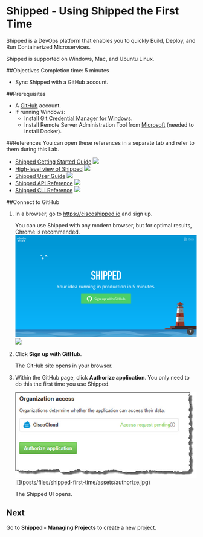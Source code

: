 # Shipped - Using Shipped the First Time
Shipped is a DevOps platform that enables you to quickly Build, Deploy, and Run Containerized Microservices.

Shipped is supported on Windows, Mac, and Ubuntu Linux.


##Objectives
Completion time: 5 minutes

- Sync Shipped with a GitHub account.


##Prerequisites

- A <a href="http://github.com" target="_blank">GitHub</a> account.
- If running Windows:
	-  Install <a href="https://github.com/Microsoft/Git-Credential-Manager-for-Windows/releases"  target="_blank">Git Credential Manager for Windows</a>.
	-  Install Remote Server Administration Tool from <a href="http://www.microsoft.com" target="_blank">Microsoft</a> (needed to install Docker).





##References
You can open these references in a separate tab and refer to them during this Lab.


- <a href="#" target="_blank">Shipped Getting Started Guide</a>  ![](posts/files/shipped-first-time/assets/icon-open-link.jpg)
- <a href="https://cisco.jiveon.com/docs/DOC-811787" target="_blank">High-level view of Shipped</a>  ![](posts/files/shipped-first-time/assets/icon-open-link.jpg)
- <a href="#" target="_blank">Shipped User Guide</a>  ![](posts/files/shipped-first-time/assets/icon-open-link.jpg)
- <a href="#" target="_blank">Shipped API Reference</a>  ![](posts/files/shipped-first-time/assets/icon-open-link.jpg)
- <a href="#" target="_blank">Shipped CLI Reference</a>  ![](posts/files/shipped-first-time/assets/icon-open-link.jpg)


##Connect to GitHub

1. In a browser, go to <a href="https://ciscoshipped.io">https://ciscoshipped.io</a> and sign up.
	
	 You can use Shipped with any modern browser, but for optimal results, Chrome is recommended.
	 <img src="assets/sign-up-github.png">
	![](posts/files/shipped-first-time/assets/sign-up-github.png)

1. Click **Sign up with GitHub**.

	The GitHub site opens in your browser.

3. Within the GitHub page, click **Authorize application**. You only need to do this the first time you use Shipped.

	<img src="assets/authorize.jpg">
	![](posts/files/shipped-first-time/assets/authorize.jpg)


	The Shipped UI opens.


## Next

Go to **Shipped - Managing Projects** to create a new project.

